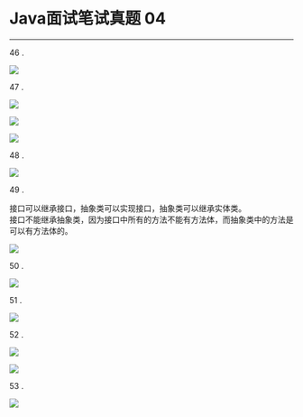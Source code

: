 # Java面试笔试真题 04
<hr>   

46 .   
    
![](https://i.imgur.com/GNiTT3X.jpg)   
  
47 .   
  
![](https://i.imgur.com/PRkd5nI.jpg)   
   
![](https://i.imgur.com/b4WJ1Ph.jpg)   
  
![](https://i.imgur.com/5mQZoFI.jpg)  
  
48 .   

![](https://i.imgur.com/wSn1Dlt.jpg)   
  
49 .     
  
接口可以继承接口，抽象类可以实现接口，抽象类可以继承实体类。    
接口不能继承抽象类，因为接口中所有的方法不能有方法体，而抽象类中的方法是可以有方法体的。  
  
![](https://i.imgur.com/E6lOKqc.jpg)   
  
50 .   
  
![](https://i.imgur.com/rpcCIrf.jpg)    
    
51 .    
  
![](https://i.imgur.com/9dWo7fL.jpg)   
   
52 .   
  
![](https://i.imgur.com/V4tSGrw.jpg)   
   
![](https://i.imgur.com/Ign50zR.jpg)   
   
53 .   
  
![](https://i.imgur.com/XbFq5QW.jpg)   
   
